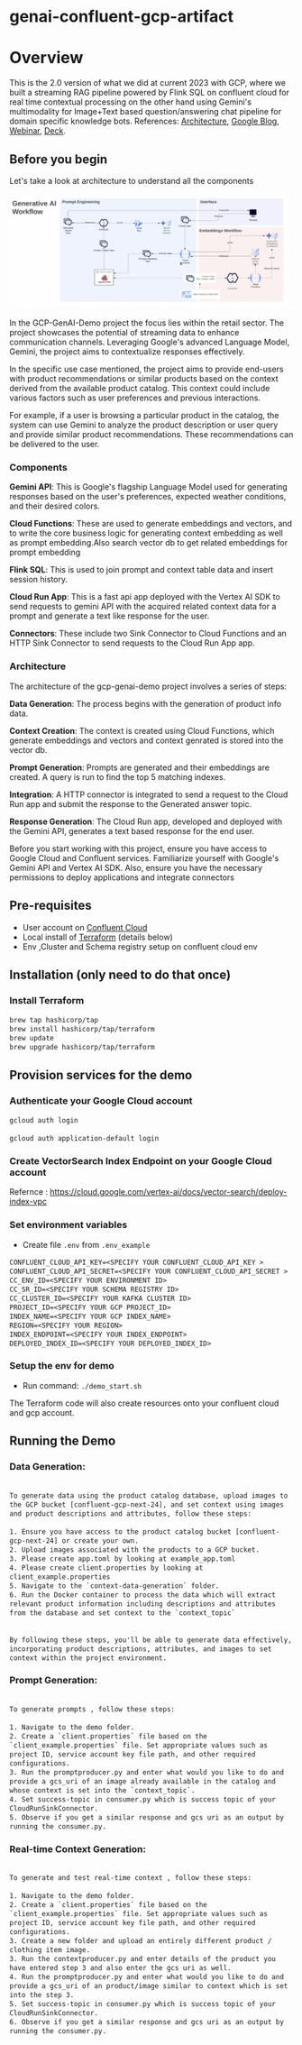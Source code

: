 # genai-confluent-gcp-artifact
# Overview

This is the 2.0 version of what we did at current 2023 with GCP, where we built a streaming RAG pipeline powered by Flink SQL on confluent cloud for real time contextual processing on the other hand using Gemini's multimodality for Image+Text based question/answering chat pipeline for domain specific knowledge bots. References: [Architecture](https://lucid.app/lucidchart/ce1acdc5-08d1-4f26-88fb-f75c435331bc/edit?referringApp=google+drive&beaconFlowId=728bd107b5478196&invitationId=inv_ec0df969-af71-42e8-8b97-7040187b9dd9&page=hIEhqJj~tzIJ#), [Google Blog](https://cloud.google.com/blog/topics/partners/confluent-brings-real-time-capabilities-to-google-cloud-gen-ai), [Webinar](https://event.on24.com/wcc/r/4513309/FECC83DA71BA6716B67A5CF262D9C6B0), [Deck](https://docs.google.com/presentation/d/1enlFaFB9ft4893Y07pW2fi5cw1LvJyctG9l8w3Y0qKI/edit#slide=id.g23d1fe316c8_0_3960).

## Before you begin
Let's take a look at architecture to understand all the components

![image](docs/arc.png)

In the GCP-GenAI-Demo project the focus lies within the retail sector. The project showcases the potential of streaming data to enhance communication channels. Leveraging Google's advanced Language Model, Gemini, the project aims to contextualize responses effectively.

In the specific use case mentioned, the project aims to provide end-users with product recommendations or similar products based on the context derived from the available product catalog. This context could include various factors such as user preferences and previous interactions.

For example, if a user is browsing a particular product in the catalog, the system can use Gemini to analyze the product description or user query and provide similar product recommendations. These recommendations can be delivered to the user.


### Components
**Gemini API**: This is Google's flagship Language Model used for generating responses based on the user's preferences, expected weather conditions, and their desired colors.

**Cloud Functions**: These are used to generate embeddings and vectors, and to write the core business logic for generating context embedding as well as prompt embedding.Also search vector db to get related embeddings for prompt embedding

**Flink SQL**: This is used to join prompt and context table data and insert session history.

**Cloud Run App**: This is a fast api app deployed with the Vertex AI SDK to send requests to gemini API with the acquired related context data for a prompt and generate a text like response for the user.

**Connectors**: These include two Sink Connector to Cloud Functions and an HTTP Sink Connector to send requests to the Cloud Run App app.


### Architecture
The architecture of the gcp-genai-demo project involves a series of steps:

**Data Generation**: The process begins with the generation of product info data.

**Context Creation**: The context is created using Cloud Functions, which generate embeddings and vectors and context genrated is stored into the vector db.

**Prompt Generation**: Prompts are generated and their embeddings are created. A query is run to find the top 5 matching indexes.

**Integration**: A HTTP connector is integrated to send a request to the Cloud Run app and submit the response to the Generated answer topic.

**Response Generation**: The Cloud Run app, developed and deployed with the Gemini API, generates a text based response for the end user.

Before you start working with this project, ensure you have access to Google Cloud and Confluent services. Familiarize yourself with Google's Gemini API and Vertex AI SDK. Also, ensure you have the necessary permissions to deploy applications and integrate connectors


## Pre-requisites
- User account on [Confluent Cloud](https://www.confluent.io/confluent-cloud/tryfree)
- Local install of [Terraform](https://www.terraform.io) (details below)
- Env ,Cluster and Schema registry setup on confluent cloud env

## Installation (only need to do that once)

### Install Terraform
```
brew tap hashicorp/tap
brew install hashicorp/tap/terraform
brew update
brew upgrade hashicorp/tap/terraform
```

## Provision services for the demo

### Authenticate your Google Cloud account
```
gcloud auth login

gcloud auth application-default login  

```

### Create VectorSearch Index Endpoint on your Google Cloud account
Refernce : https://cloud.google.com/vertex-ai/docs/vector-search/deploy-index-vpc


### Set environment variables
- Create file `.env` from `.env_example`
```
CONFLUENT_CLOUD_API_KEY=<SPECIFY YOUR CONFLUENT_CLOUD_API_KEY >
CONFLUENT_CLOUD_API_SECRET=<SPECIFY YOUR CONFLUENT_CLOUD_API_SECRET >
CC_ENV_ID=<SPECIFY YOUR ENVIRONMENT ID>
CC_SR_ID=<SPECIFY YOUR SCHEMA REGISTRY ID>
CC_CLUSTER_ID=<SPECIFY YOUR KAFKA CLUSTER ID>
PROJECT_ID=<SPECIFY YOUR GCP PROJECT_ID>
INDEX_NAME=<SPECIFY YOUR GCP INDEX_NAME>
REGION=<SPECIFY YOUR REGION>
INDEX_ENDPOINT=<SPECIFY YOUR INDEX_ENDPOINT>
DEPLOYED_INDEX_ID=<SPECIFY YOUR DEPLOYED_INDEX_ID>
```

### Setup the env for demo 
- Run command: `./demo_start.sh`

The Terraform code will also create resources onto your confluent cloud and gcp account.


## Running the Demo

### Data Generation:
```

To generate data using the product catalog database, upload images to the GCP bucket [confluent-gcp-next-24], and set context using images and product descriptions and attributes, follow these steps:

1. Ensure you have access to the product catalog bucket [confluent-gcp-next-24] or create your own.
2. Upload images associated with the products to a GCP bucket.
3. Please create app.toml by looking at example_app.toml
4. Please create client.properties by looking at client_example.properties
5. Navigate to the `context-data-generation` folder.
6. Run the Docker container to process the data which will extract relevant product information including descriptions and attributes from the database and set context to the `context_topic`


By following these steps, you'll be able to generate data effectively, incorporating product descriptions, attributes, and images to set context within the project environment.

```


### Prompt Generation:
```

To generate prompts , follow these steps:

1. Navigate to the demo folder.
2. Create a `client.properties` file based on the `client_example.properties` file. Set appropriate values such as project ID, service account key file path, and other required configurations.
3. Run the promptproducer.py and enter what would you like to do and provide a gcs_uri of an image already available in the catalog and whose context is set into the `context_topic`.
4. Set success-topic in consumer.py which is success topic of your CloudRunSinkConnector.
5. Observe if you get a similar response and gcs uri as an output by running the consumer.py.

```

### Real-time Context Generation:
```

To generate and test real-time context , follow these steps:

1. Navigate to the demo folder.
2. Create a `client.properties` file based on the `client_example.properties` file. Set appropriate values such as project ID, service account key file path, and other required configurations.
3. Create a new folder and upload an entirely different product / clothing item image. 
3. Run the contextproducer.py and enter details of the product you have entered step 3 and also enter the gcs uri as well.
4. Run the promptproducer.py and enter what would you like to do and provide a gcs_uri of an product/image similar to context which is set into the step 3.
5. Set success-topic in consumer.py which is success topic of your CloudRunSinkConnector.
6. Observe if you get a similar response and gcs uri as an output by running the consumer.py.

```